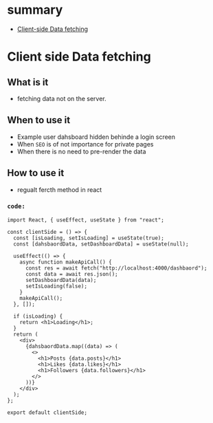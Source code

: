 # summary
- [Client-side Data fetching](#Client-side-Data-fetching)



# Client side Data fetching

## What is it
- fetching data not on the server.

## When to use it 
- Example user dahsboard hidden behinde a login screen
- When ```SEO``` is of not importance for private pages
- When there is no need to pre-render the data

## How to use it 

- regualt fercth method in react

### ```code:```

```
import React, { useEffect, useState } from "react";

const clientSide = () => {
  const [isLoading, setIsLoading] = useState(true);
  const [dahsbaordData, setDashboardData] = useState(null);

  useEffect(() => {
    async function makeApiCall() {
      const res = await fetch("http://localhost:4000/dashbaord");
      const data = await res.json();
      setDashboardData(data);
      setIsLoading(false);
    }
    makeApiCall();
  }, []);

  if (isLoading) {
    return <h1>Loading</h1>;
  }
  return (
    <div>
      {dahsbaordData.map((data) => (
        <>
          <h1>Posts {data.posts}</h1>
          <h1>Likes {data.likes}</h1>
          <h1>Followers {data.followers}</h1>
        </>
      ))}
    </div>
  );
};

export default clientSide;

```
